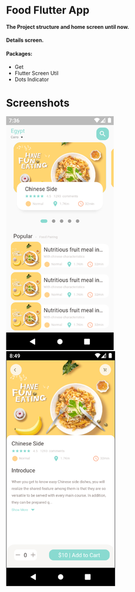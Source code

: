 # Food Flutter App

#### The Project structure and home screen until now.
#### Details screen.

#### Packages:
- Get 
- Flutter Screen Util
- Dots Indicator
# Screenshots 

![](Screenshot/Capture.PNG)
![](Screenshot/Capture1.PNG)
